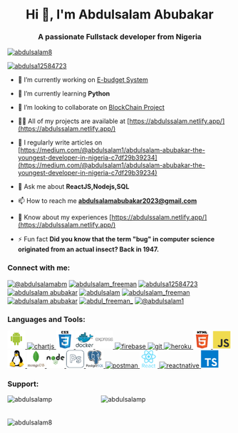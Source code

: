 <h1 align="center">Hi 👋, I'm Abdulsalam Abubakar</h1>
<h3 align="center">A passionate Fullstack developer from Nigeria</h3>

<p align="left"> <a href="https://github.com/ryo-ma/github-profile-trophy"><img src="https://github-profile-trophy.vercel.app/?username=abdulsalam8" alt="abdulsalam8" /></a> </p>

<p align="left"> <a href="https://twitter.com/abdulsa12584723" target="blank"><img src="https://img.shields.io/twitter/follow/abdulsa12584723?logo=twitter&style=for-the-badge" alt="abdulsa12584723" /></a> </p>

- 🔭 I’m currently working on [E-budget System](https://ebudgetkano.ng/SignIn)

- 🌱 I’m currently learning **Python**

- 👯 I’m looking to collaborate on [BlockChain Project](https://abdulsalam8.github.io/ZenithCoin/)

- 👨‍💻 All of my projects are available at [https://abdulssalam.netlify.app/](https://abdulssalam.netlify.app/)

- 📝 I regularly write articles on [https://medium.com/@abdulsalam1/abdulsalam-abubakar-the-youngest-developer-in-nigeria-c7df29b39234](https://medium.com/@abdulsalam1/abdulsalam-abubakar-the-youngest-developer-in-nigeria-c7df29b39234)

- 💬 Ask me about **ReactJS,Nodejs,SQL**

- 📫 How to reach me **abdulsalamabubakar2023@gmail.com**

- 📄 Know about my experiences [https://abdulssalam.netlify.app/](https://abdulssalam.netlify.app/)

- ⚡ Fun fact **Did you know that the term "bug" in computer science originated from an actual insect? Back in 1947.**

<h3 align="left">Connect with me:</h3>
<p align="left">
<a href="https://codepen.io/@abdulsalamabm" target="blank"><img align="center" src="https://raw.githubusercontent.com/rahuldkjain/github-profile-readme-generator/master/src/images/icons/Social/codepen.svg" alt="@abdulsalamabm" height="30" width="40" /></a>
<a href="https://dev.to/abdulsalam_freeman" target="blank"><img align="center" src="https://raw.githubusercontent.com/rahuldkjain/github-profile-readme-generator/master/src/images/icons/Social/devto.svg" alt="abdulsalam_freeman" height="30" width="40" /></a>
<a href="https://twitter.com/abdulsa12584723" target="blank"><img align="center" src="https://raw.githubusercontent.com/rahuldkjain/github-profile-readme-generator/master/src/images/icons/Social/twitter.svg" alt="abdulsa12584723" height="30" width="40" /></a>
<a href="https://linkedin.com/in/abdulsalam abubakar" target="blank"><img align="center" src="https://raw.githubusercontent.com/rahuldkjain/github-profile-readme-generator/master/src/images/icons/Social/linked-in-alt.svg" alt="abdulsalam abubakar" height="30" width="40" /></a>
<a href="https://stackoverflow.com/users/abdulsalam" target="blank"><img align="center" src="https://raw.githubusercontent.com/rahuldkjain/github-profile-readme-generator/master/src/images/icons/Social/stack-overflow.svg" alt="abdulsalam" height="30" width="40" /></a>
<a href="https://codesandbox.com/abdulsalam_freeman" target="blank"><img align="center" src="https://raw.githubusercontent.com/rahuldkjain/github-profile-readme-generator/master/src/images/icons/Social/codesandbox.svg" alt="abdulsalam_freeman" height="30" width="40" /></a>
<a href="https://fb.com/abdulsalam abubakar" target="blank"><img align="center" src="https://raw.githubusercontent.com/rahuldkjain/github-profile-readme-generator/master/src/images/icons/Social/facebook.svg" alt="abdulsalam abubakar" height="30" width="40" /></a>
<a href="https://instagram.com/abdul_freeman_" target="blank"><img align="center" src="https://raw.githubusercontent.com/rahuldkjain/github-profile-readme-generator/master/src/images/icons/Social/instagram.svg" alt="abdul_freeman_" height="30" width="40" /></a>
<a href="https://medium.com/@abdulsalam1" target="blank"><img align="center" src="https://raw.githubusercontent.com/rahuldkjain/github-profile-readme-generator/master/src/images/icons/Social/medium.svg" alt="@abdulsalam1" height="30" width="40" /></a>
</p>

<h3 align="left">Languages and Tools:</h3>
<p align="left"> <a href="https://developer.android.com" target="_blank" rel="noreferrer"> <img src="https://raw.githubusercontent.com/devicons/devicon/master/icons/android/android-original-wordmark.svg" alt="android" width="40" height="40"/> </a> <a href="https://www.chartjs.org" target="_blank" rel="noreferrer"> <img src="https://www.chartjs.org/media/logo-title.svg" alt="chartjs" width="40" height="40"/> </a> <a href="https://www.w3schools.com/css/" target="_blank" rel="noreferrer"> <img src="https://raw.githubusercontent.com/devicons/devicon/master/icons/css3/css3-original-wordmark.svg" alt="css3" width="40" height="40"/> </a> <a href="https://www.docker.com/" target="_blank" rel="noreferrer"> <img src="https://raw.githubusercontent.com/devicons/devicon/master/icons/docker/docker-original-wordmark.svg" alt="docker" width="40" height="40"/> </a> <a href="https://expressjs.com" target="_blank" rel="noreferrer"> <img src="https://raw.githubusercontent.com/devicons/devicon/master/icons/express/express-original-wordmark.svg" alt="express" width="40" height="40"/> </a> <a href="https://firebase.google.com/" target="_blank" rel="noreferrer"> <img src="https://www.vectorlogo.zone/logos/firebase/firebase-icon.svg" alt="firebase" width="40" height="40"/> </a> <a href="https://git-scm.com/" target="_blank" rel="noreferrer"> <img src="https://www.vectorlogo.zone/logos/git-scm/git-scm-icon.svg" alt="git" width="40" height="40"/> </a> <a href="https://heroku.com" target="_blank" rel="noreferrer"> <img src="https://www.vectorlogo.zone/logos/heroku/heroku-icon.svg" alt="heroku" width="40" height="40"/> </a> <a href="https://www.w3.org/html/" target="_blank" rel="noreferrer"> <img src="https://raw.githubusercontent.com/devicons/devicon/master/icons/html5/html5-original-wordmark.svg" alt="html5" width="40" height="40"/> </a> <a href="https://developer.mozilla.org/en-US/docs/Web/JavaScript" target="_blank" rel="noreferrer"> <img src="https://raw.githubusercontent.com/devicons/devicon/master/icons/javascript/javascript-original.svg" alt="javascript" width="40" height="40"/> </a> <a href="https://www.linux.org/" target="_blank" rel="noreferrer"> <img src="https://raw.githubusercontent.com/devicons/devicon/master/icons/linux/linux-original.svg" alt="linux" width="40" height="40"/> </a> <a href="https://www.mongodb.com/" target="_blank" rel="noreferrer"> <img src="https://raw.githubusercontent.com/devicons/devicon/master/icons/mongodb/mongodb-original-wordmark.svg" alt="mongodb" width="40" height="40"/> </a> <a href="https://nodejs.org" target="_blank" rel="noreferrer"> <img src="https://raw.githubusercontent.com/devicons/devicon/master/icons/nodejs/nodejs-original-wordmark.svg" alt="nodejs" width="40" height="40"/> </a> <a href="https://www.photoshop.com/en" target="_blank" rel="noreferrer"> <img src="https://raw.githubusercontent.com/devicons/devicon/master/icons/photoshop/photoshop-line.svg" alt="photoshop" width="40" height="40"/> </a> <a href="https://www.postgresql.org" target="_blank" rel="noreferrer"> <img src="https://raw.githubusercontent.com/devicons/devicon/master/icons/postgresql/postgresql-original-wordmark.svg" alt="postgresql" width="40" height="40"/> </a> <a href="https://postman.com" target="_blank" rel="noreferrer"> <img src="https://www.vectorlogo.zone/logos/getpostman/getpostman-icon.svg" alt="postman" width="40" height="40"/> </a> <a href="https://reactjs.org/" target="_blank" rel="noreferrer"> <img src="https://raw.githubusercontent.com/devicons/devicon/master/icons/react/react-original-wordmark.svg" alt="react" width="40" height="40"/> </a> <a href="https://reactnative.dev/" target="_blank" rel="noreferrer"> <img src="https://reactnative.dev/img/header_logo.svg" alt="reactnative" width="40" height="40"/> </a> <a href="https://www.typescriptlang.org/" target="_blank" rel="noreferrer"> <img src="https://raw.githubusercontent.com/devicons/devicon/master/icons/typescript/typescript-original.svg" alt="typescript" width="40" height="40"/> </a> </p>

<h3 align="left">Support:</h3>
<p><a href="https://www.buymeacoffee.com/abdulsalamp"> <img align="left" src="https://cdn.buymeacoffee.com/buttons/v2/default-yellow.png" height="50" width="210" alt="abdulsalamp" /></a><a href="https://ko-fi.com/abdulsalamp"> <img align="left" src="https://cdn.ko-fi.com/cdn/kofi3.png?v=3" height="50" width="210" alt="abdulsalamp" /></a></p><br><br>

<p><img align="center" src="https://github-readme-stats.vercel.app/api/top-langs?username=abdulsalam8&show_icons=true&locale=en&layout=compact" alt="abdulsalam8" /></p>
